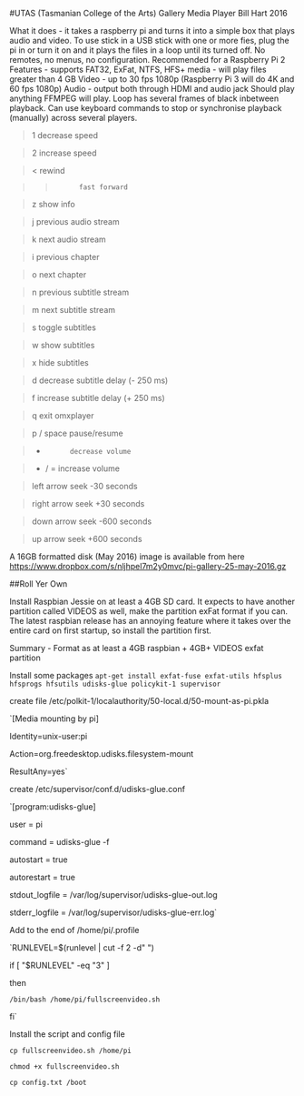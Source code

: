 #UTAS (Tasmanian College of the Arts) Gallery Media Player
Bill Hart 2016

What it does - it takes a raspberry pi and turns it into a simple box that plays audio and video.
To use stick in a USB stick with one or more fies, plug the pi in or turn it on and it plays the files in a loop until its turned off.
No remotes, no menus, no configuration.  Recommended for a Raspberry Pi 2
Features - supports FAT32, ExFat, NTFS, HFS+ media - will play files greater than 4 GB
Video - up to 30 fps 1080p (Raspberry Pi 3 will do 4K and 60 fps 1080p)
Audio - output both through HDMI and audio jack
Should play anything FFMPEG will play.
Loop has several frames of black inbetween playback.
Can use keyboard commands to stop or synchronise playback (manually) across several players.
>1           decrease speed

>2           increase speed

><           rewind

>>           fast forward

>z           show info

>j           previous audio stream

>k           next audio stream

>i           previous chapter

>o           next chapter

>n           previous subtitle stream

>m           next subtitle stream

>s           toggle subtitles

>w           show subtitles

>x           hide subtitles

>d           decrease subtitle delay (- 250 ms)

>f           increase subtitle delay (+ 250 ms)

>q           exit omxplayer

>p / space   pause/resume

>-           decrease volume

>+ / =       increase volume

>left arrow  seek -30 seconds

>right arrow seek +30 seconds

>down arrow  seek -600 seconds

>up arrow    seek +600 seconds


A 16GB formatted disk (May 2016) image is available from here
https://www.dropbox.com/s/nljhpel7m2y0mvc/pi-gallery-25-may-2016.gz


##Roll Yer Own

Install Raspbian Jessie on at least a 4GB SD card.  It expects to have another partition called VIDEOS as well, make the partition exFat format if you can.  The latest raspbian release has an annoying feature where it takes over the entire card on first startup, so install the partition first.

Summary - Format as at least a 4GB raspbian + 4GB+ VIDEOS exfat partition

Install some packages
`apt-get install exfat-fuse exfat-utils hfsplus hfsprogs hfsutils udisks-glue policykit-1 supervisor`


create file /etc/polkit-1/localauthority/50-local.d/50-mount-as-pi.pkla

`[Media mounting by pi]

Identity=unix-user:pi

Action=org.freedesktop.udisks.filesystem-mount

ResultAny=yes`


create /etc/supervisor/conf.d/udisks-glue.conf

`[program:udisks-glue]

user = pi

command = udisks-glue -f

autostart = true

autorestart = true

stdout_logfile = /var/log/supervisor/udisks-glue-out.log

stderr_logfile = /var/log/supervisor/udisks-glue-err.log`


Add to the end of /home/pi/.profile

`RUNLEVEL=$(runlevel | cut -f 2 -d" ")

if [ "$RUNLEVEL" -eq "3" ]

then

    /bin/bash /home/pi/fullscreenvideo.sh
    
fi`


Install the script and config file

`cp fullscreenvideo.sh /home/pi`

`chmod +x fullscreenvideo.sh`

`cp config.txt /boot`

